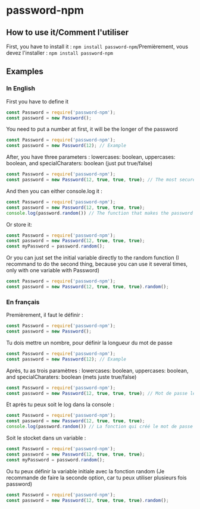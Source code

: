 # password-npm
## How to use it/Comment l'utiliser
First, you have to install it : `npm install password-npm`/Premièrement, vous devez l'installer : `npm install password-npm`
## Examples
### In English
First you have to define it
```js
const Password = require('password-npm');
const password = new Password();
```
You need to put a number at first, it will be the longer of the password
```js
const Password = require('password-npm');
const password = new Password(12); // Example
```
After, you have three parameters : lowercases: boolean, uppercases: boolean, and specialCharaters: boolean (just put true/false)
```js
const Password = require('password-npm');
const password = new Password(12, true, true, true); // The most secured password
```
And then you can either console.log it : 
```js
const Password = require('password-npm');
const password = new Password(12, true, true, true);
console.log(password.random()) // The function that makes the password
```
Or store it:
```js
const Password = require('password-npm');
const password = new Password(12, true, true, true);
const myPassword = password.random();
```
Or you can just set the initial variable directly to the random function (I recommand to do the second thing, because you can use it several times, only with one variable with Password)
```js
const Password = require('password-npm');
const password = new Password(12, true, true, true).random();
```
### En français
Premièrement, il faut le définir :
```js
const Password = require('password-npm');
const password = new Password();
```
Tu dois mettre un nombre, pour définir la longueur du mot de passe
```js
const Password = require('password-npm');
const password = new Password(12); // Example
```
Après, tu as trois paramètres : lowercases: boolean, uppercases: boolean, and specialCharaters: boolean (mets juste true/false)
```js
const Password = require('password-npm');
const password = new Password(12, true, true, true); // Mot de passe le plus sécurisé
```
Et après tu peux soit le log dans la console : 
```js
const Password = require('password-npm');
const password = new Password(12, true, true, true);
console.log(password.random()) // La fonction qui créé le mot de passe
```
Soit le stocket dans un variable :
```js
const Password = require('password-npm');
const password = new Password(12, true, true, true);
const myPassword = password.random();
```
Ou tu peux définir la variable initiale avec la fonction random (Je recommande de faire la seconde option, car tu peux utiliser plusieurs fois password)
```js
const Password = require('password-npm');
const password = new Password(12, true, true, true).random();
```